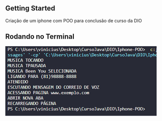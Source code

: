 ## Getting Started

Criação de um iphone com POO para conclusão de curso da DIO

## Rodando no Terminal

![IMAGEM](img/Capturar.PNG)